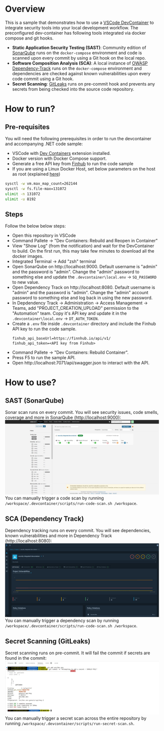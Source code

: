 # Overview
This is a sample that demonstrates how to use a [VSCode DevContainer](https://code.visualstudio.com/docs/remote/containers) to integrate security tools into your local development workflow. The preconfigured dev-container has following tools integrated via docker compose and git hooks.  
* **Static Application Security Testing (SAST)**: Community edition of [SonarQube](https://www.sonarqube.org/) runs on the `docker-compose` environment and code is scanned upon every commit by using a Git hook on the local repo.
* **Software Composition Analysis (SCA)**: A local instance of [OWASP Dependency-Track](https://owasp.org/www-project-dependency-track/) runs on the `docker-compose` environment and dependencies are checked against known vulnerabilities upon every code commit using a Git hook.
* **Secret Scanning**:  [GitLeaks](https://github.com/zricethezav/gitleaks) runs on pre-commit hook and prevents any secrets from being checked into the source code repository.  

# How to run?
## Pre-requisites
You will need the following prerequisites in order to run the devcontainer and accompanying .NET code sample:  
- VSCode with [Dev Containers](https://marketplace.visualstudio.com/items?itemName=ms-vscode-remote.remote-containers) extension installed.
- Docker version with Docker Compose support.
- Generate a free API key from [Finhub](https://finnhub.io/) to run the code sample
- If you are using a Linux Docker Host, set below parameters on the host as root (explained [here](https://hub.docker.com/_/sonarqube))
```bash
sysctl -w vm.max_map_count=262144
sysctl -w fs.file-max=131072
ulimit -n 131072
ulimit -u 8192
```
## Steps
Follow the below below steps:
- Open this repository in VSCode
- Command Pallete -> "Dev Containers: Rebuild and Reopen in Container"
- View "Show Log" (from the notification) and wait for the DevContainer to build. On the first run, this may take few minutes to download all the docker images.
- Integrated Terminal -> Add "zsh" terminal
- Open SonarQube on http://localhost:9000. Default username is "admin" and the password is "admin". Change the "admin" password to something else and update the `.devcontainer\local.env` -> `SQ_PASSWORD` to new value.
- Open Dependency Track on http://localhost:8080. Default username is "admin" and the password is "admin". Change the "admin" account password to something else and log back in using the new password.
- In Depdendency Track -> Administration -> Access Management -> Teams, add "PROJECT_CREATION_UPLOAD" permission to the "Automation" team. Copy it's API key and update it in the `.devcontainer\local.env` -> `DT_AUTH_TOKEN`.
- Create a `.env` file inside `.devcontainer` directory and include the Finhub API key to run the code sample.
    ```
    finhub_api_baseUrl=https://finnhub.io/api/v1/
    finhub_api_token=<API key from Finhub>
    ```
- Command Pallete -> "Dev Containers: Rebuild Container".
- Press F5 to run the sample API.
- Open http://localhost:7071/api/swagger.json to interact with the API.

# How to use?
## SAST (SonarQube)
Sonar scan runs on every commit. You will see security issues, code smells, coverage and more in SonarQube (http://localhost:9000):  
![sonar qube screen](docs/sonarqube.jpg "SonarQube")
You can manually trigger a code scan by running `/workspace/.devcontainer/scripts/run-code-scan.sh /workspace`.

## SCA (Dependency Track)
Dependency tracking runs on every commit. You will see dependencies, known vulnerabilities and more in Dependency Track (http://localhost:8080):  
![dependency track screen](docs/dependencytrack.jpg "Dependency Track")
You can manually trigger a dependency scan by running `/workspace/.devcontainer/scripts/run-code-scan.sh /workspace`.

## Secret Scanning (GitLeaks)
Secret scanning runs on pre-commit. It will fail the commit if secrets are found in the commit:  
![gitleaks screen](docs/gitleaks.jpg "GitLeaks")
You can manually trigger a secret scan across the entire repository by running `/workspace/.devcontainer/scripts/run-secret-scan.sh`.
